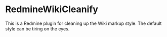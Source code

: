 # RedmineWikiCleanify
This is a Redmine plugin for cleaning up the Wiki markup style. The default style can be tiring on the eyes.
